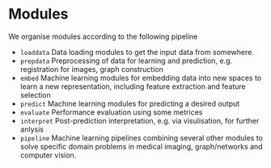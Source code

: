 # Modules

We organise modules according to the following pipeline

* `loaddata` Data loading modules to get the input data from somewhere.
* `prepdata` Preprocessing of data for learning and prediction, e.g. registration for images, graph construction
* `embed` Machine learning modules for embedding data into new spaces to learn a new representation, including feature extraction and feature selection
* `predict` Machine learning modules for predicting a desired output
* `evaluate` Performance evaluation using some metrices
* `interpret` Post-prediction interpretation, e.g. via visulisation, for further anlysis
* `pipeline` Machine learning pipelines combining several other modules to solve specific domain problems in medical imaging, graph/networks and computer vision.
